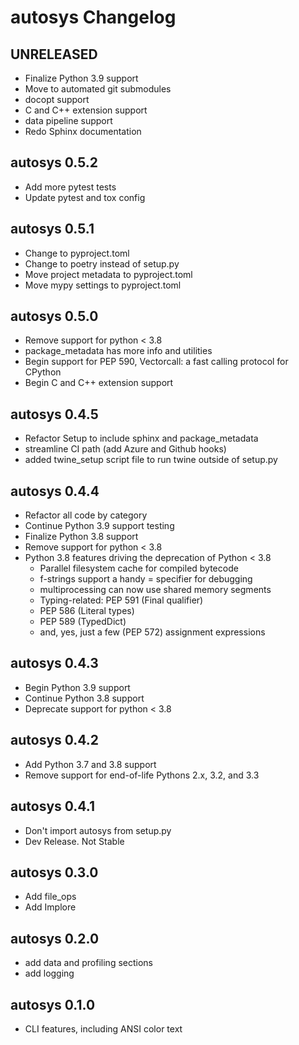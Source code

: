 # autosys Changelog

## UNRELEASED

-   Finalize Python 3.9 support
-   Move to automated git submodules
-   docopt support
-   C and C++ extension support
-   data pipeline support
-   Redo Sphinx documentation

## autosys 0.5.2

-   Add more pytest tests
-   Update pytest and tox config

## autosys 0.5.1

-   Change to pyproject.toml
-   Change to poetry instead of setup.py
-   Move project metadata to pyproject.toml
-   Move mypy settings to pyproject.toml

## autosys 0.5.0

-   Remove support for python < 3.8
-   package_metadata has more info and utilities
-   Begin support for PEP 590, Vectorcall: a fast calling protocol for CPython
-   Begin C and C++ extension support

## autosys 0.4.5

-   Refactor Setup to include sphinx and package_metadata
-   streamline CI path (add Azure and Github hooks)
-   added twine_setup script file to run twine outside of setup.py

## autosys 0.4.4

-   Refactor all code by category
-   Continue Python 3.9 support testing
-   Finalize Python 3.8 support
-   Remove support for python < 3.8
-   Python 3.8 features driving the deprecation of Python < 3.8
    -   Parallel filesystem cache for compiled bytecode
    -   f-strings support a handy = specifier for debugging
    -   multiprocessing can now use shared memory segments
    -   Typing-related: PEP 591 (Final qualifier)
    -   PEP 586 (Literal types)
    -   PEP 589 (TypedDict)
    -   and, yes, just a few (PEP 572) assignment expressions

## autosys 0.4.3

-   Begin Python 3.9 support
-   Continue Python 3.8 support
-   Deprecate support for python < 3.8

## autosys 0.4.2

-   Add Python 3.7 and 3.8 support
-   Remove support for end-of-life Pythons 2.x, 3.2, and 3.3

## autosys 0.4.1

-   Don't import autosys from setup.py
-   Dev Release. Not Stable

## autosys 0.3.0

-   Add file_ops
-   Add Implore

## autosys 0.2.0

-   add data and profiling sections
-   add logging

## autosys 0.1.0

-   CLI features, including ANSI color text
